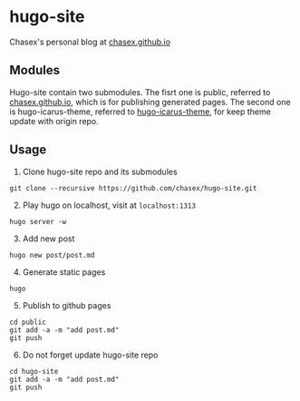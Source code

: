 # hugo-site
Chasex's personal blog at [chasex.github.io](https://chasex.github.io)

## Modules
Hugo-site contain two submodules. The fisrt one is public, referred to [chasex.github.io](https://github.com/chasex/chasex.github.io),
which is for publishing generated pages. The second one is hugo-icarus-theme, referred to [hugo-icarus-theme](https://github.com/chasex/hugo-icarus-theme),
for keep theme update with origin repo.

## Usage
1. Clone hugo-site repo and its submodules
```
git clone --recursive https://github.com/chasex/hugo-site.git
```
2. Play hugo on localhost, visit at `localhost:1313`
```
hugo server -w
```
3. Add new post
```
hugo new post/post.md
```
4. Generate static pages
```
hugo
```
5. Publish to github pages
```
cd public
git add -a -m "add post.md"
git push
```
6. Do not forget update hugo-site repo
```
cd hugo-site
git add -a -m "add post.md"
git push
```
